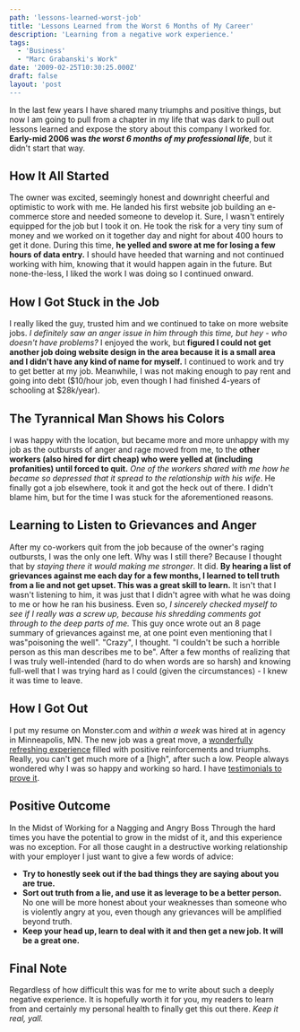 ```yaml
---
path: 'lessons-learned-worst-job'
title: 'Lessons Learned from the Worst 6 Months of My Career'
description: 'Learning from a negative work experience.'
tags:
  - 'Business'
  - "Marc Grabanski's Work"
date: '2009-02-25T10:30:25.000Z'
draft: false
layout: 'post
---
```


In the last few years I have shared many triumphs and positive things, but now I am going to pull from a chapter in my life that was dark to pull out lessons learned and expose the story about this company I worked for. **Early-mid 2006 was _the worst 6 months of my professional life_**, but it didn't start that way.

## How It All Started

The owner was excited, seemingly honest and downright cheerful and optimistic to work with me. He landed his first website job building an e-commerce store and needed someone to develop it. Sure, I wasn't entirely equipped for the job but I took it on. He took the risk for a very tiny sum of money and we worked on it together day and night for about 400 hours to get it done. During this time, **he yelled and swore at me for losing a few hours of data entry.** I should have heeded that warning and not continued working with him, knowing that it would happen again in the future. But none-the-less, I liked the work I was doing so I continued onward.

## How I Got Stuck in the Job

I really liked the guy, trusted him and we continued to take on more website jobs. _I definitely saw an anger issue in him through this time, but hey - who doesn't have problems?_ I enjoyed the work, but **figured I could not get another job doing website design in the area because it is a small area and I didn't have any kind of name for myself.** I continued to work and try to get better at my job. Meanwhile, I was not making enough to pay rent and going into debt ($10/hour job, even though I had finished 4-years of schooling at $28k/year).

## The Tyrannical Man Shows his Colors

I was happy with the location, but became more and more unhappy with my job as the outbursts of anger and rage moved from me, to the **other workers (also hired for dirt cheap) who were yelled at (including profanities) until forced to quit.** _One of the workers shared with me how he became so depressed that it spread to the relationship with his wife_. He finally got a job elsewhere, took it and got the heck out of there. I didn't blame him, but for the time I was stuck for the aforementioned reasons.

## Learning to Listen to Grievances and Anger

After my co-workers quit from the job because of the owner's raging outbursts, I was the only one left. Why was I still there? Because I thought that by _staying there it would making me stronger_. It did. **By hearing a list of grievances against me each day for a few months, I learned to tell truth from a lie and not get upset. This was a great skill to learn.** It isn't that I wasn't listening to him, it was just that I didn't agree with what he was doing to me or how he ran his business. Even so, _I sincerely checked myself to see if I really was a screw up, because his shredding comments got through to the deep parts of me._ This guy once wrote out an 8 page summary of grievances against me, at one point even mentioning that I was"poisoning the well". "Crazy", I thought. "I couldn't be such a horrible person as this man describes me to be". After a few months of realizing that I was truly well-intended (hard to do when words are so harsh) and knowing full-well that I was trying hard as I could (given the circumstances) - I knew it was time to leave.

## How I Got Out

I put my resume on Monster.com and _within a week_ was hired at in agency in Minneapolis, MN. The new job was a great move, a [wonderfully refreshing experience](/rmg-connect-minneapolis) filled with positive reinforcements and triumphs. Really, you can't get much more of a [high", after such a low. People always wondered why I was so happy and working so hard. I have [testimonials to prove it](http://www.linkedin.com/in/1marc).

## Positive Outcome

In the Midst of Working for a Nagging and Angry Boss Through the hard times you have the potential to grow in the midst of it, and this experience was no exception. For all those caught in a destructive working relationship with your employer I just want to give a few words of advice:

- **Try to honestly seek out if the bad things they are saying about you are true.**
- **Sort out truth from a lie, and use it as leverage to be a better person.** No one will be more honest about your weaknesses than someone who is violently angry at you, even though any grievances will be amplified beyond truth.
- **Keep your head up, learn to deal with it and then get a new job. It will be a great one.**

## Final Note

Regardless of how difficult this was for me to write about such a deeply negative experience. It is hopefully worth it for you, my readers to learn from and certainly my personal health to finally get this out there. _Keep it real, yall._
